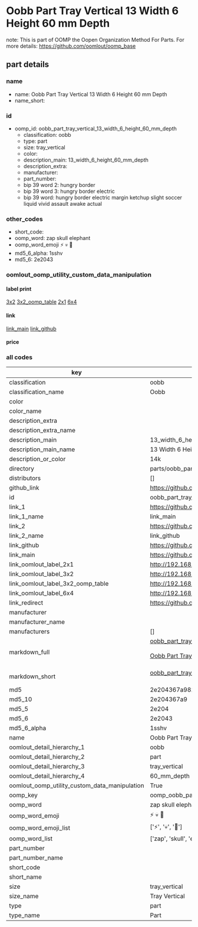 # Oobb Part Tray Vertical 13 Width 6 Height 60 mm Depth  

note: This is part of OOMP the Oopen Organization Method For Parts. For more details: https://github.com/oomlout/oomp_base

##  part details
  







### name
* name: Oobb Part Tray Vertical 13 Width 6 Height 60 mm Depth
* name_short: 
### id
* oomp_id: oobb_part_tray_vertical_13_width_6_height_60_mm_depth
  * classification: oobb
  * type: part
  * size: tray_vertical
  * color: 
  * description_main: 13_width_6_height_60_mm_depth
  * description_extra: 
  * manufacturer: 
  * part_number: 
  * bip 39 word 2: hungry border
  * bip 39 word 3: hungry border electric
  * bip 39 word: hungry border electric margin ketchup slight soccer liquid vivid assault awake actual

### other_codes
* short_code: 
* oomp_word: zap skull elephant
* oomp_word_emoji :zap: :skull: :elephant:
* md5_6_alpha: 1sshv
* md5_6: 2e2043






### oomlout_oomp_utility_custom_data_manipulation
#### label print
[3x2](http://192.168.1.245:1112/?label=oomp%201sshv)
[3x2_oomp_table](http://192.168.1.108:1112/?label=oomp%201sshv)
[2x1](http://192.168.1.242:1112/?label=oomp%201sshv)
[6x4](http://192.168.1.55:1112/?label=oomp%201sshv)    

#### link

[link_main](https://github.com/oomlout/oomlout_oomp_version_1_messy/tree/main/parts/oobb_part_tray_vertical_13_width_6_height_60_mm_depth) [link_github](https://github.com/oomlout/oomlout_oomp_version_1_messy/tree/main/parts/oobb_part_tray_vertical_13_width_6_height_60_mm_depth)                             

#### price







### all codes 
| key | value |  
| --- | --- |  
| classification | oobb |  
| classification_name | Oobb |  
| color |  |  
| color_name |  |  
| description_extra |  |  
| description_extra_name |  |  
| description_main | 13_width_6_height_60_mm_depth |  
| description_main_name | 13 Width 6 Height 60 mm Depth |  
| description_or_color | 14k |  
| directory | parts/oobb_part_tray_vertical_13_width_6_height_60_mm_depth |  
| distributors | [] |  
| github_link | https://github.com/oomlout/oomlout_oomp_part_src/tree/main/parts/oobb_part_tray_vertical_13_width_6_height_60_mm_depth |  
| id | oobb_part_tray_vertical_13_width_6_height_60_mm_depth |  
| link_1 | https://github.com/oomlout/oomlout_oomp_version_1_messy/tree/main/parts/oobb_part_tray_vertical_13_width_6_height_60_mm_depth |  
| link_1_name | link_main |  
| link_2 | https://github.com/oomlout/oomlout_oomp_version_1_messy/tree/main/parts/oobb_part_tray_vertical_13_width_6_height_60_mm_depth |  
| link_2_name | link_github |  
| link_github | https://github.com/oomlout/oomlout_oomp_version_1_messy/tree/main/parts/oobb_part_tray_vertical_13_width_6_height_60_mm_depth |  
| link_main | https://github.com/oomlout/oomlout_oomp_version_1_messy/tree/main/parts/oobb_part_tray_vertical_13_width_6_height_60_mm_depth |  
| link_oomlout_label_2x1 | http://192.168.1.242:1112/?label=oomp%201sshv |  
| link_oomlout_label_3x2 | http://192.168.1.245:1112/?label=oomp%201sshv |  
| link_oomlout_label_3x2_oomp_table | http://192.168.1.108:1112/?label=oomp%201sshv |  
| link_oomlout_label_6x4 | http://192.168.1.55:1112/?label=oomp%201sshv |  
| link_redirect | https://github.com/oomlout/oomlout_oomp_version_1_messy/tree/main/parts/oobb_part_tray_vertical_13_width_6_height_60_mm_depth |  
| manufacturer |  |  
| manufacturer_name |  |  
| manufacturers | [] |  
| markdown_full | [oobb_part_tray_vertical_13_width_6_height_60_mm_depth](none)<br>[](none)<br>[Oobb Part Tray Vertical 13 Width 6 Height 60 Mm Depth](none)<br><br> |  
| markdown_short | [oobb_part_tray_vertical_13_width_6_height_60_mm_depth](none)<br><br> |  
| md5 | 2e204367a98259bb2ebcf87e8ec6737a |  
| md5_10 | 2e204367a9 |  
| md5_5 | 2e204 |  
| md5_6 | 2e2043 |  
| md5_6_alpha | 1sshv |  
| name | Oobb Part Tray Vertical 13 Width 6 Height 60 mm Depth |  
| oomlout_detail_hierarchy_1 | oobb |  
| oomlout_detail_hierarchy_2 | part |  
| oomlout_detail_hierarchy_3 | tray_vertical |  
| oomlout_detail_hierarchy_4 | 60_mm_depth |  
| oomlout_oomp_utility_custom_data_manipulation | True |  
| oomp_key | oomp_oobb_part_tray_vertical_13_width_6_height_60_mm_depth |  
| oomp_word | zap skull elephant |  
| oomp_word_emoji | :zap: :skull: :elephant: |  
| oomp_word_emoji_list | [':zap:', ':skull:', ':elephant:'] |  
| oomp_word_list | ['zap', 'skull', 'elephant'] |  
| part_number |  |  
| part_number_name |  |  
| short_code |  |  
| short_name |  |  
| size | tray_vertical |  
| size_name | Tray Vertical |  
| type | part |  
| type_name | Part |  
